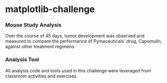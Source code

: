 # matplotlib-challenge
### Mouse Study Analysis
Over the course of 45 days, tumor development was observed and measured to compare the performance of Pymaceuticals' drug, Capomulin, against other treatment regimens

### Analysis Tool
All analysis code and tools used in this challenge were leveraged from classroom activities and exercises.
